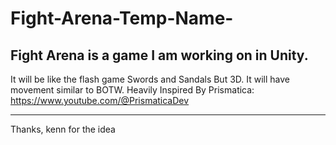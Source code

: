 # Fight-Arena-Temp-Name-
Fight Arena is a game I am working on in Unity.
----------------------------------------------------------
It will be like the flash game Swords and Sandals But 3D.
It will have movement similar to BOTW.
Heavily Inspired By Prismatica: 
https://www.youtube.com/@PrismaticaDev

---------------------------------------------------------
Thanks, kenn for the idea
